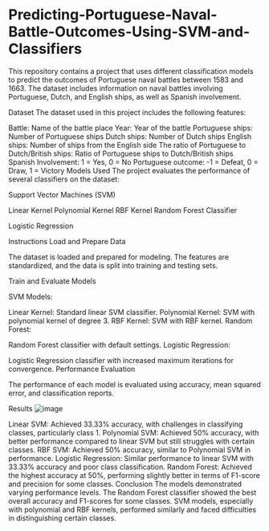 # Predicting-Portuguese-Naval-Battle-Outcomes-Using-SVM-and-Classifiers
This repository contains a project that uses different classification models to predict the outcomes of Portuguese naval battles between 1583 and 1663. The dataset includes information on naval battles involving Portuguese, Dutch, and English ships, as well as Spanish involvement.

Dataset
The dataset used in this project includes the following features:

Battle: Name of the battle place
Year: Year of the battle
Portuguese ships: Number of Portuguese ships
Dutch ships: Number of Dutch ships
English ships: Number of ships from the English side
The ratio of Portuguese to Dutch/British ships: Ratio of Portuguese ships to Dutch/British ships
Spanish Involvement: 1 = Yes, 0 = No
Portuguese outcome: -1 = Defeat, 0 = Draw, 1 = Victory
Models Used
The project evaluates the performance of several classifiers on the dataset:

Support Vector Machines (SVM)

Linear Kernel
Polynomial Kernel
RBF Kernel
Random Forest Classifier

Logistic Regression

Instructions
Load and Prepare Data

The dataset is loaded and prepared for modeling. The features are standardized, and the data is split into training and testing sets.

Train and Evaluate Models

SVM Models:

Linear Kernel: Standard linear SVM classifier.
Polynomial Kernel: SVM with polynomial kernel of degree 3.
RBF Kernel: SVM with RBF kernel.
Random Forest:

Random Forest classifier with default settings.
Logistic Regression:

Logistic Regression classifier with increased maximum iterations for convergence.
Performance Evaluation

The performance of each model is evaluated using accuracy, mean squared error, and classification reports.

Results
![image](https://github.com/user-attachments/assets/b17509e4-8919-4d5e-b52c-2157625a998e)


Linear SVM: Achieved 33.33% accuracy, with challenges in classifying classes, particularly class 1.
Polynomial SVM: Achieved 50% accuracy, with better performance compared to linear SVM but still struggles with certain classes.
RBF SVM: Achieved 50% accuracy, similar to Polynomial SVM in performance.
Logistic Regression: Similar performance to linear SVM with 33.33% accuracy and poor class classification.
Random Forest: Achieved the highest accuracy at 50%, performing slightly better in terms of F1-score and precision for some classes.
Conclusion
The models demonstrated varying performance levels. The Random Forest classifier showed the best overall accuracy and F1-scores for some classes. SVM models, especially with polynomial and RBF kernels, performed similarly and faced difficulties in distinguishing certain classes.
